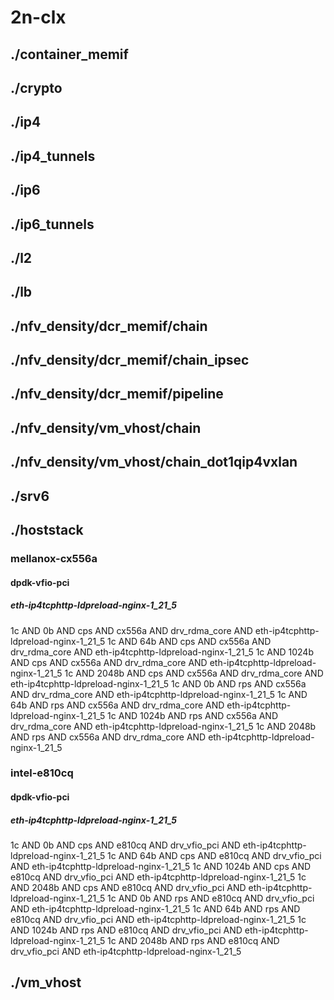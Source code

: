 # 2n-clx
## ./container_memif
## ./crypto
## ./ip4
## ./ip4_tunnels
## ./ip6
## ./ip6_tunnels
## ./l2
## ./lb
## ./nfv_density/dcr_memif/chain
## ./nfv_density/dcr_memif/chain_ipsec
## ./nfv_density/dcr_memif/pipeline
## ./nfv_density/vm_vhost/chain
## ./nfv_density/vm_vhost/chain_dot1qip4vxlan
## ./srv6
## ./hoststack
### mellanox-cx556a
#### dpdk-vfio-pci
##### eth-ip4tcphttp-ldpreload-nginx-1_21_5
1c AND 0b AND cps AND cx556a AND drv_rdma_core AND eth-ip4tcphttp-ldpreload-nginx-1_21_5
1c AND 64b AND cps AND cx556a AND drv_rdma_core AND eth-ip4tcphttp-ldpreload-nginx-1_21_5
1c AND 1024b AND cps AND cx556a AND drv_rdma_core AND eth-ip4tcphttp-ldpreload-nginx-1_21_5
1c AND 2048b AND cps AND cx556a AND drv_rdma_core AND eth-ip4tcphttp-ldpreload-nginx-1_21_5
1c AND 0b AND rps AND cx556a AND drv_rdma_core AND eth-ip4tcphttp-ldpreload-nginx-1_21_5
1c AND 64b AND rps AND cx556a AND drv_rdma_core AND eth-ip4tcphttp-ldpreload-nginx-1_21_5
1c AND 1024b AND rps AND cx556a AND drv_rdma_core AND eth-ip4tcphttp-ldpreload-nginx-1_21_5
1c AND 2048b AND rps AND cx556a AND drv_rdma_core AND eth-ip4tcphttp-ldpreload-nginx-1_21_5
### intel-e810cq
#### dpdk-vfio-pci
##### eth-ip4tcphttp-ldpreload-nginx-1_21_5
1c AND 0b AND cps AND e810cq AND drv_vfio_pci AND eth-ip4tcphttp-ldpreload-nginx-1_21_5
1c AND 64b AND cps AND e810cq AND drv_vfio_pci AND eth-ip4tcphttp-ldpreload-nginx-1_21_5
1c AND 1024b AND cps AND e810cq AND drv_vfio_pci AND eth-ip4tcphttp-ldpreload-nginx-1_21_5
1c AND 2048b AND cps AND e810cq AND drv_vfio_pci AND eth-ip4tcphttp-ldpreload-nginx-1_21_5
1c AND 0b AND rps AND e810cq AND drv_vfio_pci AND eth-ip4tcphttp-ldpreload-nginx-1_21_5
1c AND 64b AND rps AND e810cq AND drv_vfio_pci AND eth-ip4tcphttp-ldpreload-nginx-1_21_5
1c AND 1024b AND rps AND e810cq AND drv_vfio_pci AND eth-ip4tcphttp-ldpreload-nginx-1_21_5
1c AND 2048b AND rps AND e810cq AND drv_vfio_pci AND eth-ip4tcphttp-ldpreload-nginx-1_21_5
## ./vm_vhost
